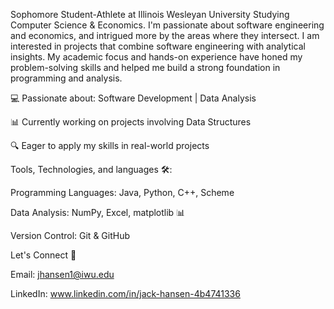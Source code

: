 Sophomore Student-Athlete at Illinois Wesleyan University Studying Computer Science & Economics. I'm passionate about software engineering and economics, and intrigued more by the areas where they intersect. I am interested in projects that combine software engineering with analytical insights. My academic focus and hands-on experience have honed my problem-solving skills and helped me build a strong foundation in programming and analysis.

💻 Passionate about: Software Development | Data Analysis

📊 Currently working on projects involving Data Structures

🔍 Eager to apply my skills in real-world projects

Tools, Technologies, and languages 🛠️: 

Programming Languages: Java, Python, C++, Scheme

Data Analysis: NumPy, Excel, matplotlib 📊

Version Control: Git & GitHub 


Let's Connect 🤝

Email: jhansen1@iwu.edu

LinkedIn: www.linkedin.com/in/jack-hansen-4b4741336

